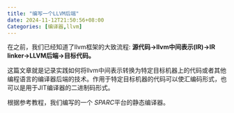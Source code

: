 ```yaml
---
title: "编写一个LLVM后端"
date: 2024-11-12T21:50:56+08:00
Categories: [编译器,llvm]
---
```


在之前，我们已经知道了llvm框架的大致流程: **源代码->llvm中间表示(IR)->IR linker->LLVM后端->目标代码。**

这篇文章就是记录实践如何将llvm中间表示转换为特定目标机器上的代码或者其他编程语言的编译器后端的技术。作用于特定目标机器的代码可以使汇编码形式，也可以是用于JIT编译器的二进制码形式。

根据参考教程，我们编写的一个 *SPARC*平台的静态编译器。

